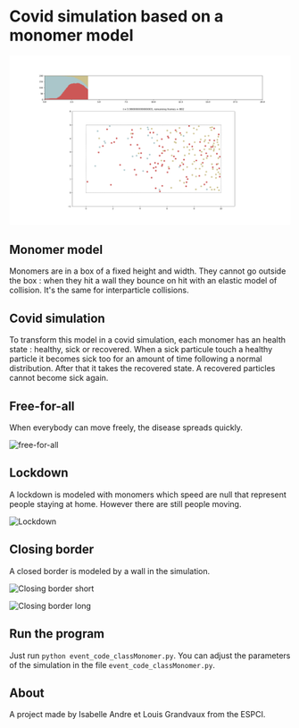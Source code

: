 # Covid simulation based on a monomer model

![Simulation illustration](sim.png?raw=true)

## Monomer model

Monomers are in a box of a fixed height and width. They cannot go outside the box : when they hit a wall they bounce on hit with an elastic model of collision. It's the same for interparticle collisions.

## Covid simulation

To transform this model in a covid simulation, each monomer has an health state : healthy, sick or recovered. When a sick particule touch a healthy particle it becomes sick too for an amount of time following a normal distribution. After that it takes the recovered state. A recovered particles cannot become sick again.

## Free-for-all

When everybody can move freely, the disease spreads quickly.

![free-for-all](free.gif?raw=true)

## Lockdown

A lockdown is modeled with monomers which speed are null that represent people staying at home. However there are still people moving.

![Lockdown](lockdown.gif?raw=true)

## Closing border

A closed border is modeled by a wall in the simulation.

![Closing border short](frontier_short.gif?raw=true)

![Closing border long](frontier_long.gif?raw=true)

## Run the program

Just run `python event_code_classMonomer.py`.
You can adjust the parameters of the simulation in the file  `event_code_classMonomer.py`.

## About

A project made by Isabelle Andre et Louis Grandvaux from the ESPCI.
